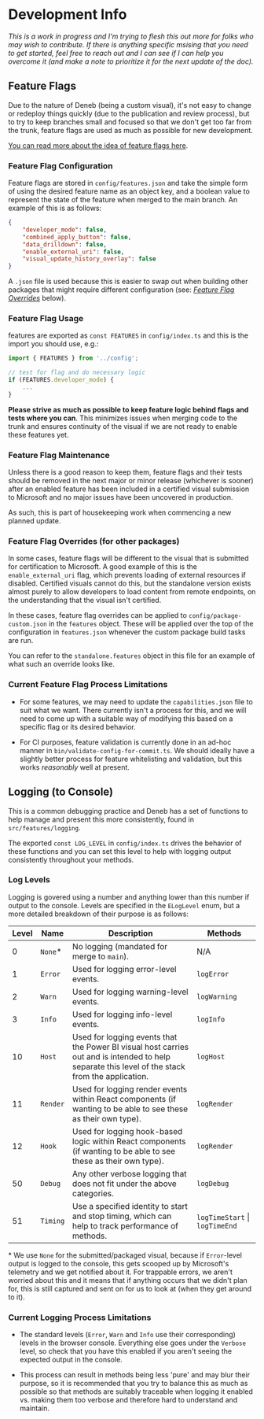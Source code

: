 # Development Info

_This is a work in progress and I'm trying to flesh this out more for folks who may wish to contribute. If there is anything specific msising that you need to get started, feel free to reach out and I can see if I can help you overcome it (and make a note to prioritize it for the next update of the doc)._

## Feature Flags

Due to the nature of Deneb (being a custom visual), it's not easy to change or redeploy things quickly (due to the publication and review process), but to try to keep branches small and focused so that we don't get too far from the trunk, feature flags are used as much as possible for new development.

[You can read more about the idea of feature flags here](https://www.split.io/blog/manage-feature-flags-javascript/).

### Feature Flag Configuration

Feature flags are stored in `config/features.json` and take the simple form of using the desired feature name as an object key, and a boolean value to represent the state of the feature when merged to the main branch. An example of this is as follows:

```json
{
    "developer_mode": false,
    "combined_apply_button": false,
    "data_drilldown": false,
    "enable_external_uri": false,
    "visual_update_history_overlay": false
}
```

A `.json` file is used because this is easier to swap out when building other packages that might require different configuration (see: _[Feature Flag Overrides](#feature-flag-overrides-for-other-packages)_ below).

### Feature Flag Usage

features are exported as `const FEATURES` in `config/index.ts` and this is the import you should use, e.g.:

```typescript
import { FEATURES } from '../config';

// test for flag and do necessary logic
if (FEATURES.developer_mode) {
    ...
}
```

**Please strive as much as possible to keep feature logic behind flags and tests where you can**. This minimizes issues when merging code to the trunk and ensures continuity of the visual if we are not ready to enable these features yet.

### Feature Flag Maintenance

Unless there is a good reason to keep them, feature flags and their tests should be removed in the next major or minor release (whichever is sooner) after an enabled feature has been included in a certified visual submission to Microsoft and no major issues have been uncovered in production.

As such, this is part of housekeeping work when commencing a new planned update.

### Feature Flag Overrides (for other packages)

In some cases, feature flags will be different to the visual that is submitted for certification to Microsoft. A good example of this is the `enable_external_uri` flag, which prevents loading of external resources if disabled. Certified visuals cannot do this, but the standalone version exists almost purely to allow developers to load content from remote endpoints, on the understanding that the visual isn't certified.

In these cases, feature flag overrides can be applied to `config/package-custom.json` in the `features` object. These will be applied over the top of the configuration in `features.json` whenever the custom package build tasks are run.

You can refer to the `standalone.features` object in this file for an example of what such an override looks like.

### Current Feature Flag Process Limitations

-   For some features, we may need to update the `capabilities.json` file to suit what we want. There currently isn't a process for this, and we will need to come up with a suitable way of modifying this based on a specific flag or its desired behavior.

-   For CI purposes, feature validation is currently done in an ad-hoc manner in `bin/validate-config-for-commit.ts`. We should ideally have a slightly better process for feature whitelisting and validation, but this works _reasonably_ well at present.

## Logging (to Console)

This is a common debugging practice and Deneb has a set of functions to help manage and present this more consistently, found in `src/features/logging`.

The exported `const LOG_LEVEL` in `config/index.ts` drives the behavior of these functions and you can set this level to help with logging output consistently throughout your methods.

### Log Levels

Logging is govered using a number and anything lower than this number if output to the console. Levels are specified in the `ELogLevel` enum, but a more detailed breakdown of their purpose is as follows:

| Level | Name     | Description                                                                                                                                      | Methods                        |
| ----- | -------- | ------------------------------------------------------------------------------------------------------------------------------------------------ | ------------------------------ |
| 0     | `None`\* | No logging (mandated for merge to `main`).                                                                                                       | N/A                            |
| 1     | `Error`  | Used for logging error-level events.                                                                                                             | `logError`                     |
| 2     | `Warn`   | Used for logging warning-level events.                                                                                                           | `logWarning`                   |
| 3     | `Info`   | Used for logging info-level events.                                                                                                              | `logInfo`                      |
| 10    | `Host`   | Used for logging events that the Power BI visual host carries out and is intended to help separate this level of the stack from the application. | `logHost`                      |
| 11    | `Render` | Used for logging render events within React components (if wanting to be able to see these as their own type).                                   | `logRender`                    |
| 12    | `Hook`   | Used for logging hook-based logic within React components (if wanting to be able to see these as their own type).                                | `logRender`                    |
| 50    | `Debug`  | Any other verbose logging that does not fit under the above categories.                                                                          | `logDebug`                     |
| 51    | `Timing` | Use a specified identity to start and stop timing, which can help to track performance of methods.                                               | `logTimeStart` \| `logTimeEnd` |

\* We use `None` for the submitted/packaged visual, because if `Error`-level output is logged to the console, this gets scooped up by Microsoft's telemetry and we get notified about it. For trappable errors, we aren't worried about this and it means that if anything occurs that we didn't plan for, this is still captured and sent on for us to look at (when they get around to it).

### Current Logging Process Limitations

-   The standard levels (`Error`, `Warn` and `Info` use their corresponding) levels in the browser console. Everything else goes under the `Verbose` level, so check that you have this enabled if you aren't seeing the expected output in the console.

-   This process can result in methods being less 'pure' and may blur their purpose, so it is recommended that you try to balance this as much as possible so that methods are suitably traceable when logging it enabled vs. making them too verbose and therefore hard to understand and maintain.
